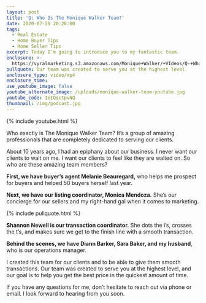 ```yaml
---
layout: post
title: 'Q: Who Is The Monique Walker Team?'
date: 2020-07-29 20:28:00
tags:
  - Real Estate
  - Home Buyer Tips
  - Home Seller Tips
excerpt: Today I’m going to introduce you to my fantastic team.
enclosure: >-
  https://vyralmarketing.s3.amazonaws.com/Monique+Walker/+VIdeos/Q-+Who+Is+the+Monique+Walker+Team_.mp4
pullquote: Our team was created to serve you at the highest level.
enclosure_type: video/mp4
enclosure_time:
use_youtube_image: false
youtube_alternate_image: /uploads/monique-walker-team-youtube.jpg
youtube_code: IoIQqctpvNQ
thumbnail: /img/podcast.jpg
---
```


{% include youtube.html %}

Who exactly is The Monique Walker Team? It’s a group of amazing professionals that are completely dedicated to serving our clients.

About 10 years ago, I had an epiphany about our business. I never want our clients to wait on me. I want our clients to feel like they are waited on. So who are these amazing team members?

**First, we have buyer’s agent Melanie Beauregard,** who helps me prospect for buyers and helped 50 buyers herself last year.

**Next, we have our listing coordinator, Monica Mendoza.** She’s our concierge for our sellers and my right-hand gal when it comes to marketing.

{% include pullquote.html %}

**Shannon Newell is our transaction coordinator.** She dots the i’s, crosses the t’s, and makes sure we get to the finish line with a smooth transaction.

**Behind the scenes, we have Diann Barker, Sara Baker, and my husband**, who is our operations manager.

I created this team for our clients and to be able to give them smooth transactions. Our team was created to serve you at the highest level, and our goal is to help you get the best price in the quickest amount of time.

If you have any questions for me, don’t hesitate to reach out via phone or email. I look forward to hearing from you soon.
